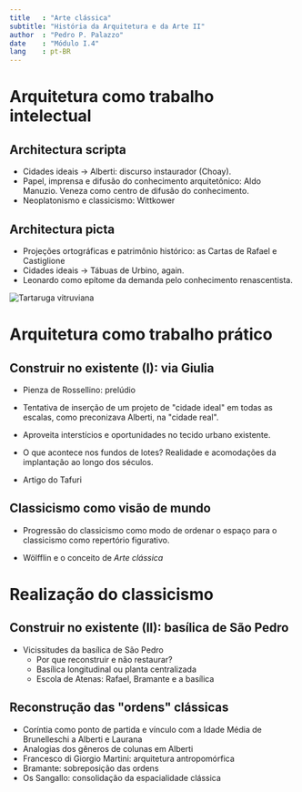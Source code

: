 ```yaml
---
title   : "Arte clássica"
subtitle: "História da Arquitetura e da Arte II"
author  : "Pedro P. Palazzo"
date    : "Módulo I.4"
lang    : pt-BR
---
```


Arquitetura como trabalho intelectual
=====================================

Architectura scripta
--------------------

- Cidades ideais → Alberti: discurso instaurador (Choay).
- Papel, imprensa e difusão do conhecimento arquitetônico: Aldo Manuzio.
  Veneza como centro de difusão do conhecimento.
- Neoplatonismo e classicismo: Wittkower

Architectura picta
------------------

- Projeções ortográficas e patrimônio histórico:
  as Cartas de Rafael e Castiglione
- Cidades ideais → Tábuas de Urbino, again.
- Leonardo como epítome da demanda pelo conhecimento renascentista.

![Tartaruga vitruviana]()

Arquitetura como trabalho prático
=================================

Construir no existente (I): via Giulia
--------------------------------------

- Pienza de Rossellino: prelúdio

- Tentativa de inserção de um projeto de "cidade ideal" em todas as
  escalas, como preconizava Alberti, na "cidade real".
- Aproveita interstícios e oportunidades no tecido urbano existente.
- O que acontece nos fundos de lotes? Realidade e acomodações da
  implantação ao longo dos séculos.
- Artigo do Tafuri

Classicismo como visão de mundo
-------------------------------

- Progressão do classicismo como modo de ordenar o espaço para o
  classicismo como repertório figurativo.

- Wölfflin e o conceito de *Arte clássica*

Realização do classicismo
=========================

Construir no existente (II): basílica de São Pedro
--------------------------------------------------

- Vicissitudes da basílica de São Pedro
  - Por que reconstruir e não restaurar?
  - Basílica longitudinal ou planta centralizada
  - Escola de Atenas: Rafael, Bramante e a basílica

Reconstrução das "ordens" clássicas
-----------------------------------

- Coríntia como ponto de partida e vínculo com a Idade Média de
  Brunelleschi a Alberti e Laurana
- Analogias dos gêneros de colunas em Alberti
- Francesco di Giorgio Martini: arquitetura antropomórfica
- Bramante: sobreposição das ordens
- Os Sangallo: consolidação da espacialidade clássica

